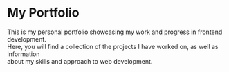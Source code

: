# My Portfolio

This is my personal portfolio showcasing my work and progress in frontend development. <br>
Here, you will find a collection of the projects I have worked on, as well as information <br> about my skills and approach to web development.
